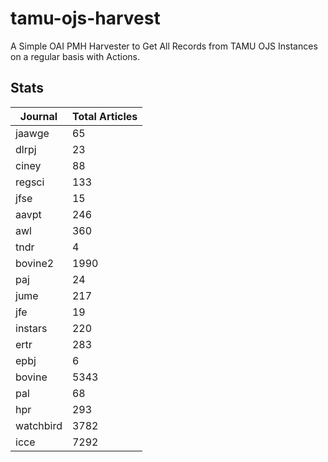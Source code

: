 # tamu-ojs-harvest

A Simple OAI PMH Harvester to Get All Records from TAMU OJS Instances on a regular basis with Actions.

## Stats

| Journal | Total Articles |
| -------- | ------- |
| jaawge | 65 |
| dlrpj | 23 |
| ciney | 88 |
| regsci | 133 |
| jfse | 15 |
| aavpt | 246 |
| awl | 360 |
| tndr | 4 |
| bovine2 | 1990 |
| paj | 24 |
| jume | 217 |
| jfe | 19 |
| instars | 220 |
| ertr | 283 |
| epbj | 6 |
| bovine | 5343 |
| pal | 68 |
| hpr | 293 |
| watchbird | 3782 |
| icce | 7292 |
